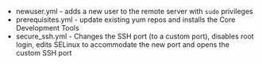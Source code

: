 - newuser.yml - adds a new user to the remote server with `sudo` privileges
- prerequisites.yml - update existing yum repos and installs the Core Development Tools
- secure_ssh.yml - Changes the SSH port (to a custom port), disables root login, edits SELinux to accommodate the new port and opens the custom SSH port
